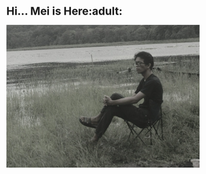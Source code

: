 <h1>Hi... Mei is Here:adult:</h1>
<img src="https://github.com/MeiSastraJayadi/MeiSastraJayadi/blob/master/profile.jpeg" 
  style="height:5%; width : 100%;"
/>
